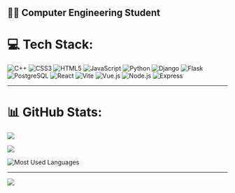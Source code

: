 ## 👨‍💻 Computer Engineering Student

# 💻 Tech Stack:
![C++](https://img.shields.io/badge/c++-%2300599C.svg?style=for-the-badge&logo=c%2B%2B&logoColor=white) 
![CSS3](https://img.shields.io/badge/css3-%231572B6.svg?style=for-the-badge&logo=css3&logoColor=white) 
![HTML5](https://img.shields.io/badge/html5-%23E34F26.svg?style=for-the-badge&logo=html5&logoColor=white) 
![JavaScript](https://img.shields.io/badge/javascript-%23323330.svg?style=for-the-badge&logo=javascript&logoColor=%23F7DF1E) 
![Python](https://img.shields.io/badge/python-3670A0?style=for-the-badge&logo=python&logoColor=ffdd54) 
![Django](https://img.shields.io/badge/django-%23092E20.svg?style=for-the-badge&logo=django&logoColor=white) 
![Flask](https://img.shields.io/badge/flask-%23000.svg?style=for-the-badge&logo=flask&logoColor=white) 
![PostgreSQL](https://img.shields.io/badge/postgresql-%23336791.svg?style=for-the-badge&logo=postgresql&logoColor=white) 
![React](https://img.shields.io/badge/react-%2320232a.svg?style=for-the-badge&logo=react&logoColor=%2361DAFB) 
![Vite](https://img.shields.io/badge/vite-%23646CFF.svg?style=for-the-badge&logo=vite&logoColor=white) 
![Vue.js](https://img.shields.io/badge/vue.js-%2335495e.svg?style=for-the-badge&logo=vuedotjs&logoColor=%234FC08D) 
![Node.js](https://img.shields.io/badge/node.js-%23339933.svg?style=for-the-badge&logo=nodedotjs&logoColor=white) 
![Express](https://img.shields.io/badge/express.js-%23404d59.svg?style=for-the-badge&logo=express&logoColor=white)

---

# 📊 GitHub Stats:

<!-- GitHub Streak -->
![](https://nirzak-streak-stats.vercel.app/?user=Theycallmeki&theme=dark&hide_border=false)<br/>

<!-- Main Stats Card -->
![](https://github-readme-stats.vercel.app/api?username=Theycallmeki&show_icons=true&theme=dark&hide_border=false)<br/>

<!-- Top Languages Card -->
![Most Used Languages](https://github-readme-stats.vercel.app/api/top-langs/?username=Theycallmeki&theme=dark&layout=compact&langs_count=6&hide=html,scss)

---

[![](https://visitcount.itsvg.in/api?id=Theycallmeki&icon=0&color=0)](https://visitcount.itsvg.in)

<!-- Proudly created with GPRM ( https://gprm.itsvg.in ) -->